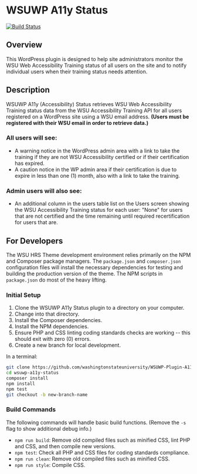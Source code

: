 # WSUWP A11y Status

[![Build Status](https://travis-ci.org/washingtonstateuniversity/WSUWP-Plugin-A11y-Status.svg?branch=master)](https://travis-ci.org/washingtonstateuniversity/WSUWP-Plugin-A11y-Status)

## Overview

This WordPress plugin is designed to help site administrators monitor the WSU Web Accessibility Training status of all users on the site and to notify individual users when their training status needs attention.

## Description

WSUWP A11y (Accessibility) Status retrieves WSU Web Accessibility Training status data from the WSU Accessibility Training API for all users registered on a WordPress site using a WSU email address. **(Users must be registered with their WSU email in order to retrieve data.)**

### All users will see:

- A warning notice in the WordPress admin area with a link to take the training if they are not WSU Accessibility certified or if their certification has expired.
- A caution notice in the WP admin area if their certification is due to expire in less than one (1) month, also with a link to take the training.

### Admin users will also see:

- An additional column in the users table list on the Users screen showing the WSU Accessibility Training status for each user: "None" for users that are not certified and the time remaining until required recertification for users that are.

## For Developers

The WSU HRS Theme development environment relies primarily on the NPM and Composer package managers. The `package.json` and `composer.json` configuration files will install the necessary dependencies for testing and building the production version of the theme. The NPM scripts in `package.json` do most of the heavy lifting.

### Initial Setup

1. Clone the WSUWP A11y Status plugin to a directory on your computer.
2. Change into that directory.
3. Install the Composer dependencies.
4. Install the NPM dependencies.
5. Ensure PHP and CSS linting coding standards checks are working -- this should exit with zero (0) errors.
6. Create a new branch for local development.

In a terminal:

~~~bash
git clone https://github.com/washingtonstateuniversity/WSUWP-Plugin-A11y-Status.git wsuwp-a11y-status
cd wsuwp-a11y-status
composer install
npm install
npm test
git checkout -b new-branch-name
~~~

### Build Commands

The following commands will handle basic build functions. (Remove the `-s` flag to show additional debug info.)

- `npm run build`: Remove old compiled files such as minified CSS, lint PHP and CSS, and then compile new versions.
- `npm test`: Check all PHP and CSS files for coding standards compliance.
- `npm run clean`: Remove old compiled files such as minified CSS.
- `npm run style`: Compile CSS.
